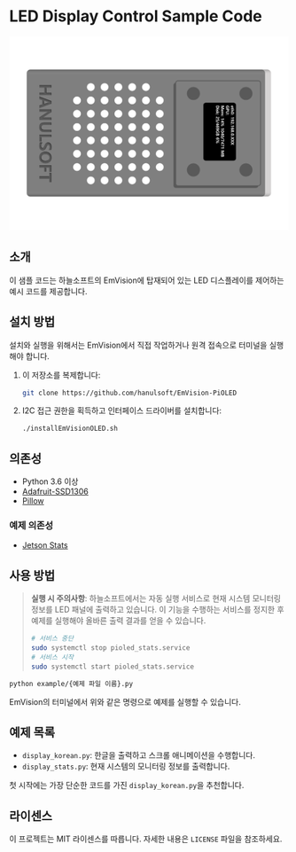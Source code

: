 # LED Display Control Sample Code

![EmVision LCD](assets/EmVision_LCD.png)

## 소개

이 샘플 코드는 하늘소프트의 EmVision에 탑재되어 있는 LED 디스플레이를 제어하는 예시 코드를 제공합니다.

## 설치 방법

설치와 실행을 위해서는 EmVision에서 직접 작업하거나 원격 접속으로 터미널을 실행해야 합니다.

1. 이 저장소를 복제합니다:

   ```bash
   git clone https://github.com/hanulsoft/EmVision-PiOLED
   ```

2. I2C 접근 권한을 획득하고 인터페이스 드라이버를 설치합니다:

   ```bash
   ./installEmVisionOLED.sh
   ```

## 의존성

- Python 3.6 이상
- [Adafruit-SSD1306](https://github.com/adafruit/Adafruit_Python_SSD1306/)
- [Pillow](https://python-pillow.org/)

### 예제 의존성

- [Jetson Stats](https://github.com/rbonghi/jetson_stats)

## 사용 방법

> **실행 시 주의사항**: 하늘소프트에서는 자동 실행 서비스로 현재 시스템 모니터링 정보를 LED 패널에 출력하고 있습니다. 이 기능을 수행하는 서비스를 정지한 후 예제를 실행해야 올바른 출력 결과를 얻을 수 있습니다.
> ```bash
> # 서비스 중단
> sudo systemctl stop pioled_stats.service
> # 서비스 시작
> sudo systemctl start pioled_stats.service
> ```

```bash
python example/{예제 파일 이름}.py
```

EmVision의 터미널에서 위와 같은 명령으로 예제를 실행할 수 있습니다.

## 예제 목록

- `display_korean.py`: 한글을 출력하고 스크롤 애니메이션을 수행합니다.
- `display_stats.py`: 현재 시스템의 모니터링 정보를 출력합니다.

첫 시작에는 가장 단순한 코드를 가진 `display_korean.py`을 추천합니다.


## 라이센스

이 프로젝트는 MIT 라이센스를 따릅니다. 자세한 내용은 `LICENSE` 파일을 참조하세요.

